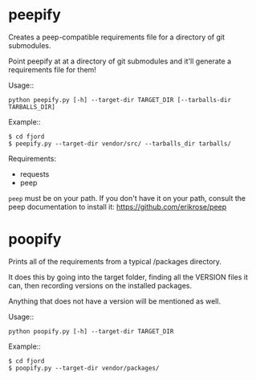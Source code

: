 peepify
=======

Creates a peep-compatible requirements file for a directory of git submodules.

Point peepify at at a directory of git submodules and it'll generate a
requirements file for them!

Usage::

    python peepify.py [-h] --target-dir TARGET_DIR [--tarballs-dir TARBALLS_DIR]


Example::

    $ cd fjord
    $ peepify.py --target-dir vendor/src/ --tarballs_dir tarballs/


Requirements:

* requests
* peep

``peep`` must be on your path. If you don't have it on your path, consult
the peep documentation to install it: https://github.com/erikrose/peep

poopify
=======

Prints all of the requirements from a typical /packages directory.

It does this by going into the target folder, finding all the VERSION
files it can, then recording versions on the installed packages.

Anything that does not have a version will be mentioned as well.

Usage::

    python poopify.py [-h] --target-dir TARGET_DIR


Example::

    $ cd fjord
    $ poopify.py --target-dir vendor/packages/

